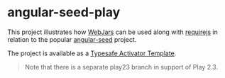 angular-seed-play
=================

This project illustrates how [WebJars](http://www.webjars.org/) can be used along with
[requirejs](http://requirejs.org/) in relation to the popular
[angular-seed](https://github.com/angular/angular-seed) project.

The project is available as a [Typesafe Activator Template](http://typesafe.com/activator/template/angular-seed-play).

> Note that there is a separate play23 branch in support of Play 2.3.
